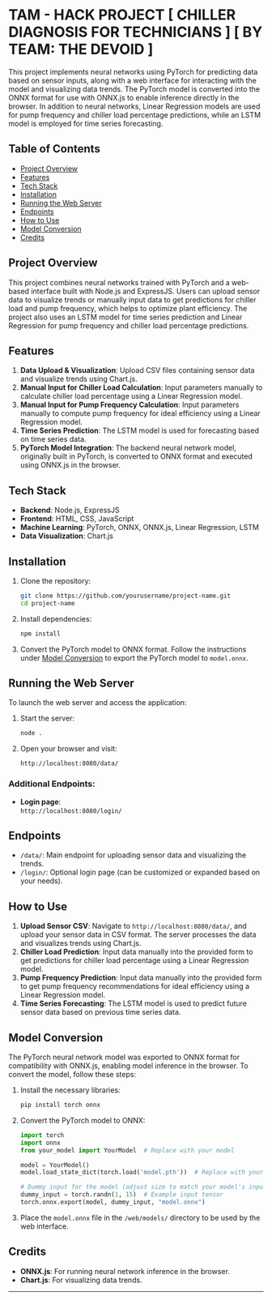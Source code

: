 # TAM - HACK PROJECT [ CHILLER DIAGNOSIS FOR TECHNICIANS ] [ BY TEAM: THE DEVOID ]

This project implements neural networks using PyTorch for predicting data based on sensor inputs, along with a web interface for interacting with the model and visualizing data trends. The PyTorch model is converted into the ONNX format for use with ONNX.js to enable inference directly in the browser. In addition to neural networks, Linear Regression models are used for pump frequency and chiller load percentage predictions, while an LSTM model is employed for time series forecasting.

## Table of Contents
- [Project Overview](#project-overview)
- [Features](#features)
- [Tech Stack](#tech-stack)
- [Installation](#installation)
- [Running the Web Server](#running-the-web-server)
- [Endpoints](#endpoints)
- [How to Use](#how-to-use)
- [Model Conversion](#model-conversion)
- [Credits](#credits)

## Project Overview
This project combines neural networks trained with PyTorch and a web-based interface built with Node.js and ExpressJS. Users can upload sensor data to visualize trends or manually input data to get predictions for chiller load and pump frequency, which helps to optimize plant efficiency. The project also uses an LSTM model for time series prediction and Linear Regression for pump frequency and chiller load percentage predictions.

## Features
1. **Data Upload & Visualization**: Upload CSV files containing sensor data and visualize trends using Chart.js.
2. **Manual Input for Chiller Load Calculation**: Input parameters manually to calculate chiller load percentage using a Linear Regression model.
3. **Manual Input for Pump Frequency Calculation**: Input parameters manually to compute pump frequency for ideal efficiency using a Linear Regression model.
4. **Time Series Prediction**: The LSTM model is used for forecasting based on time series data.
5. **PyTorch Model Integration**: The backend neural network model, originally built in PyTorch, is converted to ONNX format and executed using ONNX.js in the browser.

## Tech Stack
- **Backend**: Node.js, ExpressJS
- **Frontend**: HTML, CSS, JavaScript
- **Machine Learning**: PyTorch, ONNX, ONNX.js, Linear Regression, LSTM
- **Data Visualization**: Chart.js

## Installation

1. Clone the repository:

    ```bash
    git clone https://github.com/yourusername/project-name.git
    cd project-name
    ```

2. Install dependencies:

    ```bash
    npm install
    ```

3. Convert the PyTorch model to ONNX format. Follow the instructions under [Model Conversion](#model-conversion) to export the PyTorch model to `model.onnx`.

## Running the Web Server
To launch the web server and access the application:

1. Start the server:
    ```bash
    node .
    ```

2. Open your browser and visit:
    ```
    http://localhost:8080/data/
    ```

### Additional Endpoints:
- **Login page**:  
    `http://localhost:8080/login/`

## Endpoints
- `/data/`: Main endpoint for uploading sensor data and visualizing the trends.
- `/login/`: Optional login page (can be customized or expanded based on your needs).

## How to Use
1. **Upload Sensor CSV**: Navigate to `http://localhost:8080/data/`, and upload your sensor data in CSV format. The server processes the data and visualizes trends using Chart.js.
2. **Chiller Load Prediction**: Input data manually into the provided form to get predictions for chiller load percentage using a Linear Regression model.
3. **Pump Frequency Prediction**: Input data manually into the provided form to get pump frequency recommendations for ideal efficiency using a Linear Regression model.
4. **Time Series Forecasting**: The LSTM model is used to predict future sensor data based on previous time series data.

## Model Conversion
The PyTorch neural network model was exported to ONNX format for compatibility with ONNX.js, enabling model inference in the browser. To convert the model, follow these steps:

1. Install the necessary libraries:

    ```bash
    pip install torch onnx
    ```

2. Convert the PyTorch model to ONNX:

    ```python
    import torch
    import onnx
    from your_model import YourModel  # Replace with your model

    model = YourModel()
    model.load_state_dict(torch.load('model.pth'))  # Replace with your model checkpoint

    # Dummy input for the model (adjust size to match your model's input)
    dummy_input = torch.randn(1, 15)  # Example input tensor
    torch.onnx.export(model, dummy_input, "model.onnx")
    ```

3. Place the `model.onnx` file in the `/web/models/` directory to be used by the web interface.

## Credits
- **ONNX.js**: For running neural network inference in the browser.
- **Chart.js**: For visualizing data trends.

---
